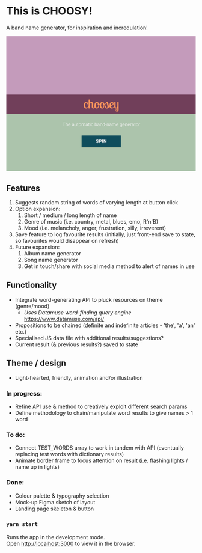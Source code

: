 # This is CHOOSY!
A band name generator, for inspiration and incredulation!

![Choosy landing page mock-up](choosy-landing.jpg)

## Features

1.  Suggests random string of words of varying length at button click
2.  Option expansion:
    1. Short / medium / long length of name
    2. Genre of music (i.e. country, metal, blues, emo, R'n'B)
    3. Mood (i.e. melancholy, anger, frustration, silly, irreverent)
3.  Save feature to log favourite results (initially, just front-end save to state, so favourites would disappear on refresh)
4.  Future expansion:
    1. Album name generator
    2. Song name generator
    3. Get in touch/share with social media method to alert of names in use

## Functionality

*   Integrate word-generating API to pluck resources on theme (genre/mood)
    *   _Uses Datamuse word-finding query engine_ https://www.datamuse.com/api/
*   Propositions to be chained (definite and indefinite articles - 'the', 'a', 'an' etc.)
*   Specialised JS data file with additional results/suggestions?
*   Current result (& previous results?) saved to state

## Theme / design

*   Light-hearted, friendly, animation and/or illustration

### In progress:

*   Refine API use & method to creatively exploit different search params
*   Define methodology to chain/manipulate word results to give names > 1 word

### To do:

*   Connect TEST_WORDS array to work in tandem with API (eventually replacing test words with dictionary results)
*   Animate border frame to focus attention on result (i.e. flashing lights / name up in lights)

### Done:

*   Colour palette & typography selection
*   Mock-up Figma sketch of layout
*   Landing page skeleton & button

### `yarn start`

Runs the app in the development mode.\
Open [http://localhost:3000](http://localhost:3000) to view it in the browser.
